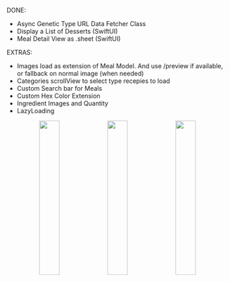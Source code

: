 DONE:
- Async Genetic Type URL Data Fetcher Class
- Display a List of Desserts (SwiftUI)
- Meal Detail View as .sheet (SwiftUI)

EXTRAS:
- Images load as extension of Meal Model. And use /preview if available, or fallback on normal image (when needed)
- Categories scrollView to select type recepies to load
- Custom Search bar for Meals
- Custom Hex Color Extension
- Ingredient Images and Quantity
- LazyLoading

<p align="center">
  <img src="https://github.com/user-attachments/assets/050c3748-b923-4d05-b75f-f8852fef39d5" width="30%">
  <img src="https://github.com/user-attachments/assets/8e9b3672-aebb-4b3c-b405-a7159293db1a" width="30%">
  <img src="https://github.com/user-attachments/assets/6bffa783-8590-491b-8e26-57fa38eaa0e0" width="30%">
</p>
